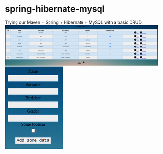 # spring-hibernate-mysql
 Trying our Maven + Spring + Hibernate + MySQL with a basic CRUD.
 ![Main page](mIsNKGE.png)
 ![Add/Edit page](ybXPJPf.png)